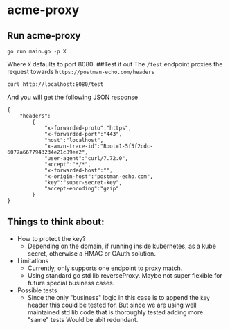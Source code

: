# acme-proxy

## Run acme-proxy
``` 
go run main.go -p X
```
Where `X` defaults to port 8080.
##Test it out
The `/test` endpoint proxies the request towards `https://postman-echo.com/headers`
```
curl http://localhost:8080/test 
```
And you will get the following JSON response
```
{
    "headers":
        {
            "x-forwarded-proto":"https",
            "x-forwarded-port":"443",
            "host":"localhost",
            "x-amzn-trace-id":"Root=1-5f5f2cdc-6077a6677943234e21c89ea2",
            "user-agent":"curl/7.72.0",
            "accept":"*/*",
            "x-forwarded-host":"",
            "x-origin-host":"postman-echo.com",
            "key":"super-secret-key",
            "accept-encoding":"gzip"
        }
}
```

## Things to think about:
* How to protect the key?
    * Depending on the domain, if running inside kubernetes, as a kube secret, otherwise a HMAC or OAuth solution.
* Limitations
    * Currently, only supports one endpoint to proxy match.
    * Using standard go std lib reverseProxy. Maybe not super flexible for future special business cases.
* Possible tests
    * Since the only "business" logic in this case is to append the `key` header this could be tested for.
    But since we are using well maintained std lib code that is thoroughly tested adding more "same" tests Would be abit redundant. 